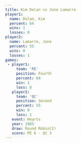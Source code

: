 ```yaml
---
title: Kim Dolan vs June Lamarre
player1:             
  name: Dolan, Kim   
  percent: 64        
  wins: 1            
  losses: 0          
player2:             
  name: Lamarre, June
  percent: 55        
  wins: 0            
  losses: 1          
games:
 - player1:          
     team: 'PE'      
     position: Fourth
     percent: 64     
     win: 1          
     loss: 0         
   player2:          
     team: 'QC'      
     position: Second
     percent: 55     
     win: 0          
     loss: 1         
   event: Hearts       
   year: 1985          
   draw: Round Robin(2)
   score: PE 6 - QC 3  
---
```

